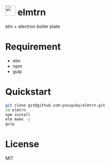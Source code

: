# <img src="./icons/elmtrn.png" width="32" height="32" /> elmtrn

elm + electron boiler plate

# Requirement

- elm
- npm
- gulp

# Quickstart

```bash
git clone git@github.com:yasuyuky/elmtrn.git
cd elmtrn
npm install
elm make -y
gulp
```

# License

MIT
